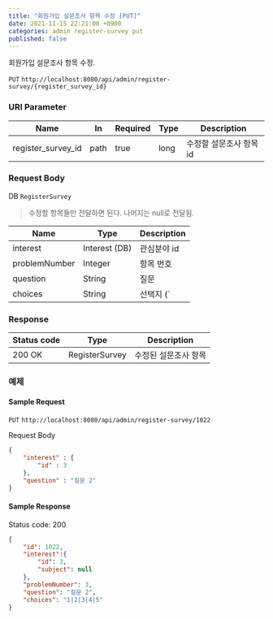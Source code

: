 ```yaml
---
title: "회원가입 설문조사 항목 수정 [PUT]"
date: 2021-11-15 22:21:00 +0900
categories: admin register-survey put
published: false
---
```


회원가입 설문조사 항목 수정.

`PUT` `http://localhost:8080/api/admin/register-survey/{register_survey_id}`

### URI Parameter

| Name               | In   | Required | Type | Description             |
| ------------------ | ---- | -------- | ---- | ----------------------- |
| register_survey_id | path | true     | long | 수정할 설문조사 항목 id |

### Request Body

DB `RegisterSurvey`

> 수정할 항목들만 전달하면 된다. 나머지는 null로 전달됨.

| Name          | Type          | Description                    |
| ------------- | ------------- | ------------------------------ |
| interest      | Interest (DB) | 관심분야 id                    |
| problemNumber | Integer       | 항목 번호                      |
| question      | String        | 질문                           |
| choices       | String        | 선택지 (`|`로 구분되어서 전달) |

### Response

| Status code | Type           | Description          |
| ----------- | -------------- | -------------------- |
| 200 OK      | RegisterSurvey | 수정된 설문조사 항목 |



### 예제

#### Sample Request

`PUT` `http://localhost:8080/api/admin/register-survey/1022`

Request Body

```json
{
    "interest" : {
        "id" : 3
    },
    "question" : "질문 2"
}
```

#### Sample Response

Status code: 200

```json
{
    "id": 1022,
    "interest":{
        "id": 3,
        "subject": null
    },
    "problemNumber": 3,
    "question": "질문 2",
    "choices": "1|2|3|4|5"
}
```

